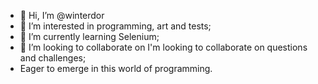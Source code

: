 - 👋 Hi, I’m @winterdor
- 👀 I’m interested in programming, art and tests;
- 🌱 I’m currently learning Selenium;
- 💞️ I’m looking to collaborate on I'm looking to collaborate on questions and challenges;
- Eager to emerge in this world of programming.

<!---
winterdor/winterdor is a ✨ special ✨ repository because its `README.md` (this file) appears on your GitHub profile.
You can click the Preview link to take a look at your changes.
--->
